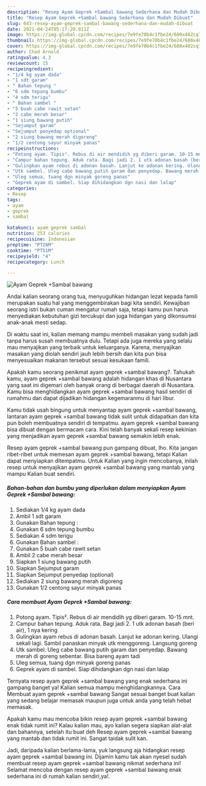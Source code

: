 ```yaml
---
description: "Resep Ayam Geprek +Sambal bawang Sederhana dan Mudah Dibuat"
title: "Resep Ayam Geprek +Sambal bawang Sederhana dan Mudah Dibuat"
slug: 643-resep-ayam-geprek-sambal-bawang-sederhana-dan-mudah-dibuat
date: 2021-04-24T05:17:28.011Z
image: https://img-global.cpcdn.com/recipes/7e9fe70b4c1fbe24/680x482cq70/ayam-geprek-sambal-bawang-foto-resep-utama.jpg
thumbnail: https://img-global.cpcdn.com/recipes/7e9fe70b4c1fbe24/680x482cq70/ayam-geprek-sambal-bawang-foto-resep-utama.jpg
cover: https://img-global.cpcdn.com/recipes/7e9fe70b4c1fbe24/680x482cq70/ayam-geprek-sambal-bawang-foto-resep-utama.jpg
author: Chad Arnold
ratingvalue: 4.3
reviewcount: 15
recipeingredient:
- "1/4 kg ayam dada"
- "1 sdt garam"
- " Bahan tepung "
- "6 sdm tepung bumbu"
- "4 sdm terigu"
- " Bahan sambel "
- "5 buah cabe rawit setan"
- "2 cabe merah besar"
- "1 siung bawang putih"
- "Sejumput garam"
- "Sejumput penyedap optional"
- "2 siung bawang merah digoreng"
- "1/2 centong sayur minyak panas"
recipeinstructions:
- "Potong ayam. Tipis². Rebus di air mendidih yg diberi garam. 10-15 mnt."
- "Campur bahan tepung. Aduk rata. Bagi jadi 2. 1 utk adonan basah (beri air), 1 nya kering"
- "Gulingkan ayam rebus di adonan basah. Lanjut ke adonan kering. Ulangi sekali lagi. Sambil panaskan minyak utk menggoreng. Langsung goreng"
- "Utk sambel. Uleg cabe bawang putih garam dan penyedap. Bawang merah di goreng sebentar. Bisa bareng ayam tadi"
- "Uleg semua, tuang dgn minyak goreng panas"
- "Geprek ayam di sambel. Siap dihidangkan dgn nasi dan lalap"
categories:
- Resep
tags:
- ayam
- geprek
- sambal

katakunci: ayam geprek sambal 
nutrition: 253 calories
recipecuisine: Indonesian
preptime: "PT28M"
cooktime: "PT51M"
recipeyield: "4"
recipecategory: Lunch

---
```



![Ayam Geprek +Sambal bawang](https://img-global.cpcdn.com/recipes/7e9fe70b4c1fbe24/680x482cq70/ayam-geprek-sambal-bawang-foto-resep-utama.jpg)

Andai kalian seorang orang tua, menyuguhkan hidangan lezat kepada famili merupakan suatu hal yang menggembirakan bagi kita sendiri. Kewajiban seorang istri bukan cuman mengatur rumah saja, tetapi kamu pun harus menyediakan kebutuhan gizi tercukupi dan juga hidangan yang dikonsumsi anak-anak mesti sedap.

Di waktu  saat ini, kalian memang mampu membeli masakan yang sudah jadi tanpa harus susah membuatnya dulu. Tetapi ada juga mereka yang selalu mau menyajikan yang terbaik untuk keluarganya. Karena, menyajikan masakan yang diolah sendiri jauh lebih bersih dan kita pun bisa menyesuaikan makanan tersebut sesuai kesukaan famili. 



Apakah kamu seorang penikmat ayam geprek +sambal bawang?. Tahukah kamu, ayam geprek +sambal bawang adalah hidangan khas di Nusantara yang saat ini digemari oleh banyak orang di berbagai daerah di Nusantara. Kamu bisa menghidangkan ayam geprek +sambal bawang hasil sendiri di rumahmu dan dapat dijadikan hidangan kegemaranmu di hari libur.

Kamu tidak usah bingung untuk menyantap ayam geprek +sambal bawang, lantaran ayam geprek +sambal bawang tidak sulit untuk didapatkan dan kita pun boleh membuatnya sendiri di tempatmu. ayam geprek +sambal bawang bisa dibuat dengan bermacam cara. Kini telah banyak sekali resep kekinian yang menjadikan ayam geprek +sambal bawang semakin lebih enak.

Resep ayam geprek +sambal bawang pun gampang dibuat, lho. Kita jangan ribet-ribet untuk memesan ayam geprek +sambal bawang, tetapi Kalian dapat menyiapkan ditempatmu. Untuk Kalian yang ingin mencobanya, inilah resep untuk menyajikan ayam geprek +sambal bawang yang mantab yang mampu Kalian buat sendiri.

<!--inarticleads1-->

##### Bahan-bahan dan bumbu yang diperlukan dalam menyiapkan Ayam Geprek +Sambal bawang:

1. Sediakan 1/4 kg ayam dada
1. Ambil 1 sdt garam
1. Gunakan  Bahan tepung :
1. Gunakan 6 sdm tepung bumbu
1. Sediakan 4 sdm terigu
1. Gunakan  Bahan sambel :
1. Gunakan 5 buah cabe rawit setan
1. Ambil 2 cabe merah besar
1. Siapkan 1 siung bawang putih
1. Siapkan Sejumput garam
1. Siapkan Sejumput penyedap (optional)
1. Sediakan 2 siung bawang merah digoreng
1. Gunakan 1/2 centong sayur minyak panas




<!--inarticleads2-->

##### Cara membuat Ayam Geprek +Sambal bawang:

1. Potong ayam. Tipis². Rebus di air mendidih yg diberi garam. 10-15 mnt.
1. Campur bahan tepung. Aduk rata. Bagi jadi 2. 1 utk adonan basah (beri air), 1 nya kering
1. Gulingkan ayam rebus di adonan basah. Lanjut ke adonan kering. Ulangi sekali lagi. Sambil panaskan minyak utk menggoreng. Langsung goreng
1. Utk sambel. Uleg cabe bawang putih garam dan penyedap. Bawang merah di goreng sebentar. Bisa bareng ayam tadi
1. Uleg semua, tuang dgn minyak goreng panas
1. Geprek ayam di sambel. Siap dihidangkan dgn nasi dan lalap




Ternyata resep ayam geprek +sambal bawang yang enak sederhana ini gampang banget ya! Kalian semua mampu menghidangkannya. Cara Membuat ayam geprek +sambal bawang Sangat sesuai banget buat kalian yang sedang belajar memasak maupun juga untuk anda yang telah hebat memasak.

Apakah kamu mau mencoba bikin resep ayam geprek +sambal bawang enak tidak rumit ini? Kalau kalian mau, ayo kalian segera siapkan alat-alat dan bahannya, setelah itu buat deh Resep ayam geprek +sambal bawang yang mantab dan tidak rumit ini. Sangat taidak sulit kan. 

Jadi, daripada kalian berlama-lama, yuk langsung aja hidangkan resep ayam geprek +sambal bawang ini. Dijamin kamu tak akan nyesel sudah membuat resep ayam geprek +sambal bawang nikmat sederhana ini! Selamat mencoba dengan resep ayam geprek +sambal bawang enak sederhana ini di rumah kalian sendiri,ya!.

